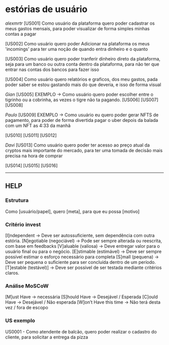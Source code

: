 # estórias de usuário

_alexmrtr_
[US001]
Como usuário da plataforma quero poder cadastrar os meus gastos mensais, para poder visualizar de forma simples minhas contas a pagar

[US002]
Como usuário quero poder Adicionar na plataforma os meus 'incomings' para ter uma noção de quando entra dinheiro e o quanto

[US003]
Como usuário quero poder tranferir dinheiro direto da plataforma, seja para um banco ou outra conta dentro da plataforma, para não ter que entrar nas contas dos bancos para fazer isso

[US004]
Como usuário quero relatórios e graficos, dos meu gastos, pada poder saber se estou gastando mais do que deveria, e isso de forma visual

_Gian_
[US005]
EXEMPLO -> Como usuário quero poder escolher entre o tigrinho ou a cobrinha, as vezes o tigre não ta pagando.
[US006]
[US007]
[US008]

_Paulo_
[US009]
EXEMPLO -> Como usuário eu quero poder gerar NFTS de pagamento, para poder de forma divertida pagar o uber depois da balada com um NFT as 4:33 da manhã

[US010]
[US011]
[US012]

_Davi_
[US013]
Como usuário quero poder ter acesso ao preço atual da cryptos mais importante do mercado, para ter uma tomada de decisão mais precisa na hora de comprar

[US014]
[US015]
[US016]


---

## HELP

### Estrutura
Como [usuário/papel], quero [meta], para que eu possa [motivo]

### Critério invest

[I]ndependent -> Deve ser autossuficiente, sem dependência com outra estória.
[N]egotiable (negociável) -> Pode ser sempre alterada ou reescrita, com base em feedbacks
[V]aluable (valiosa) -> Deve entregar valor para o usuário final ou para o negócio.
[E]stimable (estimável) -> Deve ser sempre possível estimar o esforço necessário para completa
[S]mall (pequena) -> Deve ser pequena o suficiente para ser concluída dentro de um período.
[T]estable (testável)] -> Deve ser possível de ser testada mediante critérios claros.

### Análise MoSCoW

[M]ust Have -> necessária
[S]hould Have -> Desejável / Esperada
[C]ould Have -> Desejável / Não esperada
[W]on’t Have this time -> Não terá desta vez / fora de escopo

### US exemplo

US0001 - Como atendente de balcão, quero poder realizar o cadastro do cliente, para solicitar a entrega da pizza 

